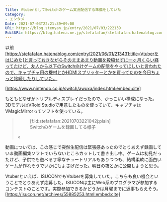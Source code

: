 ```yaml
---
Title: VtuberとしてSwitchのゲーム実況配信する準備をしていた
Category:
- エンタメ
Date: 2021-07-03T22:21:39+09:00
URL: https://blog.stenyan.jp/entry/2021/07/03/222139
EditURL: https://blog.hatena.ne.jp/stefafafan/stefafafan.hatenablog.com/atom/entry/26006613782832563
---
```


以前[https://stefafafan.hatenablog.com/entry/2021/06/01/213431:title=Vtuberをはじめた]と言っておきながらそのままあまり動画を投稿せずに一ヶ月くらい経ってたけど、友人から以下のSwitch向けゲームの配信をやってほしいと言われたので、キャプチャ用の機材とかHDMIスプリッターとかを買ってたのを今日ちょっと接続したりしていた。

[https://www.nintendo.co.jp/switch/awuxa/index.html:embed:cite]

もともとなぜかトリプルディスプレイだったので、かっこいい構成になった。3DモデルはVRoid Studioで用意したものを使っていて、キャプチャはVMagicMirrorってソフトを使っている。
><figure class="figure-image figure-image-fotolife" title="Switchのゲームを録画してる様子">[f:id:stefafafan:20210703221042j:plain]<figcaption>Switchのゲームを録画してる様子</figcaption></figure><

動画については、この感じで突然生配信は緊張感あったのでとりあえず録画していま動画編集ソフトでいらないところカットして書き出し中。ゲームは初見だったけど、子供でも遊べる丁寧なチュートリアルもありつつも、結構柔軟に面白いゲームが作れそうでいかにもよさげだった。明日の夜とかに公開しようと思う。

Vtuberといえば、ISUCONでもVtuberを募集していた。こちらも良い機会ということでとりあえず応募した。ISUCONは主にWeb系のプログラマが参加するコンテストのことです。実際参加できるかどうかは月曜までに返事もらえそう。
[https://isucon.net/archives/55885253.html:embed:cite]

